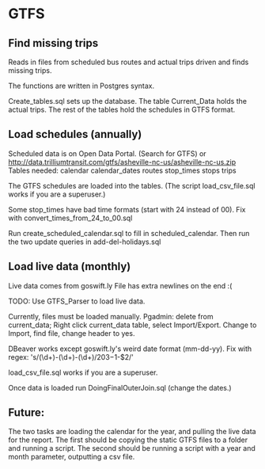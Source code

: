 # GTFS
## Find missing trips

Reads in files from scheduled bus routes and actual trips driven and finds missing trips.

The functions are written in Postgres syntax.

Create_tables.sql sets up the database.
The table Current_Data holds the actual trips.
The rest of the tables hold the schedules in GTFS format.


## Load schedules (annually)
Scheduled data is on Open Data Portal. (Search for GTFS) or http://data.trilliumtransit.com/gtfs/asheville-nc-us/asheville-nc-us.zip
Tables needed:
calendar
calendar_dates
routes
stop_times
stops
trips

The GTFS schedules are loaded into the tables. (The script load_csv_file.sql works if you are a superuser.)

Some stop_times have bad time formats (start with 24 instead of 00). Fix with convert_times_from_24_to_00.sql

Run create_scheduled_calendar.sql to fill in scheduled_calendar.
Then run the two update queries in add-del-holidays.sql

## Load live data (monthly)
Live data comes from goswift.ly
File has extra newlines on the end :(

TODO: Use GTFS_Parser to load live data.

  Currently, files must be loaded manually. 
  Pgadmin: 
    delete from current_data;
    Right click current_data table, select Import/Export. 
    Change to Import, find file, change header to yes.

  DBeaver works except goswift.ly's weird date format (mm-dd-yy). Fix with regex: 's/(\d+)\-(\d+)\-(\d+)/20$3-$1-$2/'

  load_csv_file.sql works if you are a superuser.


Once data is loaded run DoingFinalOuterJoin.sql (change the dates.)


## Future:
The two tasks are loading the calendar for the year, and pulling the live data for the report.
The first should be copying the static GTFS files to a folder and running a script.
The second should be running a script with a year and month parameter, outputting a csv file.



